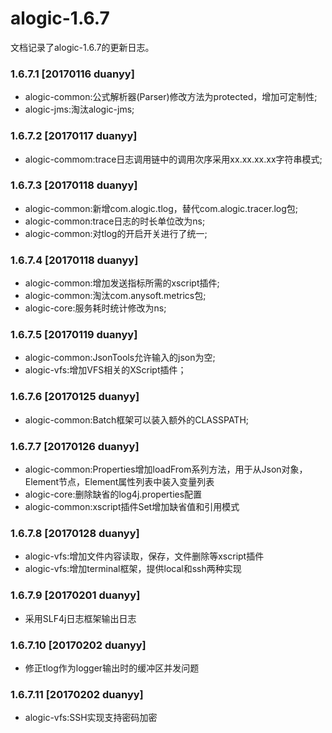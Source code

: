 alogic-1.6.7
============

文档记录了alogic-1.6.7的更新日志。

### 1.6.7.1 [20170116 duanyy]

- alogic-common:公式解析器(Parser)修改方法为protected，增加可定制性;
- alogic-jms:淘汰alogic-jms;
	
### 1.6.7.2 [20170117 duanyy]
	 
- alogic-commom:trace日志调用链中的调用次序采用xx.xx.xx.xx字符串模式;

### 1.6.7.3 [20170118 duanyy]
- alogic-common:新增com.alogic.tlog，替代com.alogic.tracer.log包;
- alogic-common:trace日志的时长单位改为ns;
- alogic-common:对tlog的开启开关进行了统一;

### 1.6.7.4 [20170118 duanyy]
- alogic-common:增加发送指标所需的xscript插件;
- alogic-common:淘汰com.anysoft.metrics包;
- alogic-core:服务耗时统计修改为ns;

### 1.6.7.5 [20170119 duanyy]
- alogic-common:JsonTools允许输入的json为空;
- alogic-vfs:增加VFS相关的XScript插件；

### 1.6.7.6 [20170125 duanyy] 
- alogic-common:Batch框架可以装入额外的CLASSPATH;

### 1.6.7.7 [20170126 duanyy]
- alogic-common:Properties增加loadFrom系列方法，用于从Json对象，Element节点，Element属性列表中装入变量列表
- alogic-core:删除缺省的log4j.properties配置
- alogic-common:xscript插件Set增加缺省值和引用模式

### 1.6.7.8 [20170128 duanyy]
- alogic-vfs:增加文件内容读取，保存，文件删除等xscript插件
- alogic-vfs:增加terminal框架，提供local和ssh两种实现

### 1.6.7.9 [20170201 duanyy]
- 采用SLF4j日志框架输出日志

### 1.6.7.10 [20170202 duanyy] 
- 修正tlog作为logger输出时的缓冲区并发问题

### 1.6.7.11 [20170202 duanyy] 
- alogic-vfs:SSH实现支持密码加密

